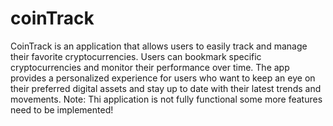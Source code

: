 # coinTrack

CoinTrack is an application that allows users to easily track and manage their favorite cryptocurrencies. Users can bookmark specific cryptocurrencies and monitor their performance over time. The app provides a personalized experience for users who want to keep an eye on their preferred digital assets and stay up to date with their latest trends and movements.
Note: Thi application is not fully functional some more features need to be implemented!

